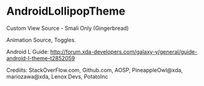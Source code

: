 # AndroidLollipopTheme
Custom View Source - Smali Only (Gingerbread)

Animation Source, Toggles.

Android L Guide: http://forum.xda-developers.com/galaxy-y/general/guide-android-l-theme-t2852059

Crediits: StackOverFlow.com, Github.com, AOSP, PineappleOwl@xda, mariozawa@xda, Lenox Devs, PotatoInc
